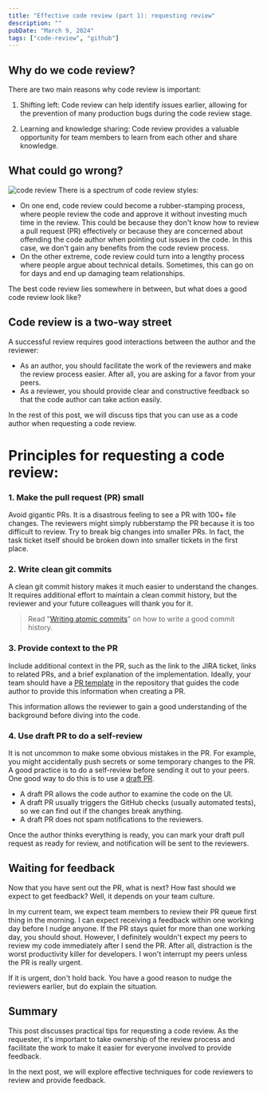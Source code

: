 ```yaml
---
title: "Effective code review (part 1): requesting review"
description: ""
pubDate: "March 9, 2024"
tags: ["code-review", "github"]
---
```


## Why do we code review? 

There are two main reasons why code review is important:

1. Shifting left: Code review can help identify issues earlier, allowing for the prevention of many production bugs during the code review stage.

2. Learning and knowledge sharing: Code review provides a valuable opportunity for team members to learn from each other and share knowledge.

## What could go wrong?

![code review](/code-review-spectrum.png)
There is a spectrum of code review styles:

- On one end, code review could become a rubber-stamping process, where people review the code and approve it without investing much time in the review. This could be because they don't know how to review a pull request (PR) effectively or because they are concerned about offending the code author when pointing out issues in the code. In this case, we don't gain any benefits from the code review process.
- On the other extreme, code review could turn into a lengthy process where people argue about technical details. Sometimes, this can go on for days and end up damaging team relationships.

The best code review lies somewhere in between, but what does a good code review look like?

## Code review is a two-way street

A successful review requires good interactions between the author and the reviewer:

- As an author, you should facilitate the work of the reviewers and make the review process easier. After all, you are asking for a favor from your peers.
- As a reviewer, you should provide clear and constructive feedback so that the code author can take action easily.

In the rest of this post, we will discuss tips that you can use as a code author when requesting a code review.

# Principles for requesting a code review:

### 1. Make the pull request (PR) small

Avoid gigantic PRs. It is a disastrous feeling to see a PR with 100+ file changes. The reviewers might simply rubberstamp the PR because it is too difficult to review. Try to break big changes into smaller PRs. In fact, the task ticket itself should be broken down into smaller tickets in the first place.

### 2. Write clean git commits

A clean git commit history makes it much easier to understand the changes. It requires additional effort to maintain a clean commit history, but the reviewer and your future colleagues will thank you for it. 

> Read "[Writing atomic commits](/blog/atomic-commits)" on how to write a good commit history.

### 3. Provide context to the PR

Include additional context in the PR, such as the link to the JIRA ticket, links to related PRs, and a brief explanation of the implementation. Ideally, your team should have a [PR template](https://docs.github.com/en/communities/using-templates-to-encourage-useful-issues-and-pull-requests/creating-a-pull-request-template-for-your-repository) in the repository that guides the code author to provide this information when creating a PR.

This information allows the reviewer to gain a good understanding of the background before diving into the code.

### 4. Use draft PR to do a self-review

It is not uncommon to make some obvious mistakes in the PR. For example, you might accidentally push secrets or some temporary changes to the PR. A good practice is to do a self-review before sending it out to your peers. One good way to do this is to use a [draft PR](https://docs.github.com/en/pull-requests/collaborating-with-pull-requests/proposing-changes-to-your-work-with-pull-requests/about-pull-requests#draft-pull-requests).

* A draft PR allows the code author to examine the code on the UI.
* A draft PR usually triggers the GitHub checks (usually automated tests), so we can find out if the changes break anything.
* A draft PR does not spam notifications to the reviewers. 

Once the author thinks everything is ready, you can mark your draft pull request as ready for review, and notification will be sent to the reviewers.

## Waiting for feedback

Now that you have sent out the PR, what is next? How fast should we expect to get feedback? Well, it depends on your team culture. 

In my current team, we expect team members to review their PR queue first thing in the morning. I can expect receiving a feedback within one working day before I nudge anyone. If the PR stays quiet for more than one working day, you should shout. However, I definitely wouldn't expect my peers to review my code immediately after I send the PR. After all, distraction is the worst productivity killer for developers. I won't interrupt my peers unless the PR is really urgent.

If it is urgent, don't hold back. You have a good reason to nudge the reviewers earlier, but do explain the situation.

## Summary

This post discusses practical tips for requesting a code review. As the requester, it's important to take ownership of the review process and facilitate the work to make it easier for everyone involved to provide feedback.

In the next post, we will explore effective techniques for code reviewers to review and provide feedback.